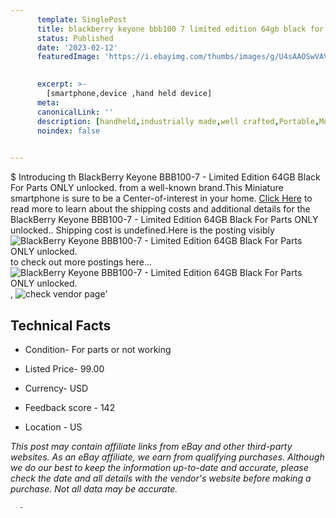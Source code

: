 ```yaml
---
      template: SinglePost
      title: blackberry keyone bbb100 7 limited edition 64gb black for parts only unlocked 
      status: Published
      date: '2023-02-12'
      featuredImage: 'https://i.ebayimg.com/thumbs/images/g/U4sAAOSwVAVj5xI~/s-l225.jpg'
       

      excerpt: >-
        [smartphone,device ,hand held device]
      meta:
      canonicalLink: ''
      description: [handheld,industrially made,well crafted,Portable,Mobile,Compact,Convenient,Lightweight,Maneuverable,Man-portable,Miniature,Carriable,Hand-held,Light,Holdable,Transportable,Mobile device,Pocket-sized,On-the-go,Wireless,Cordless,Compact size,Convenient size, smartphone,device ,hand held device]
      noindex: false
      

---
```

$
      Introducing th BlackBerry Keyone BBB100-7 - Limited Edition 64GB Black For Parts ONLY unlocked. from a well-known brand.This Miniature smartphone is sure to be a Center-of-interest in your home. [Click Here](https://www.ebay.com/itm/314388058297?hash=item4932fd10b9%3Ag%3AU4sAAOSwVAVj5xI%7E&mkevt=1&mkcid=1&mkrid=711-53200-19255-0&campid=%253CePNCampaignId%253E&customid=%253CreferenceId%253E&toolid=10049) to read more to learn about the shipping costs and additional details for the BlackBerry Keyone BBB100-7 - Limited Edition 64GB Black For Parts ONLY unlocked.. Shipping cost is undefined.Here is the posting visibly ![BlackBerry Keyone BBB100-7 - Limited Edition 64GB Black For Parts ONLY unlocked.](https://i.ebayimg.com/thumbs/images/g/U4sAAOSwVAVj5xI~/s-l225.jpg) to check out more postings here... ![BlackBerry Keyone BBB100-7 - Limited Edition 64GB Black For Parts ONLY unlocked.](https://i.ebayimg.com/images/g/U4sAAOSwVAVj5xI~/s-l1600.jpg), ![check vendor page](https://origin-galleryplus.ebayimg.com/ws/web/314388058297_2_0_1/225x225.jpg,https://origin-galleryplus.ebayimg.com/ws/web/314388058297_3_0_1/225x225.jpg,https://origin-galleryplus.ebayimg.com/ws/web/314388058297_4_0_1/225x225.jpg,https://origin-galleryplus.ebayimg.com/ws/web/314388058297_5_0_1/225x225.jpg,https://origin-galleryplus.ebayimg.com/ws/web/314388058297_6_0_1/225x225.jpg)'

      

 ## Technical Facts 



     
      

 - Condition- For parts or not working 


      

 - Listed Price- 99.00 


      

 - Currency- USD 


      

 - Feedback score - 142 


      

 - Location - US 


      
      

 *_This post may contain affiliate links from eBay and other third-party websites. As an eBay affiliate, we earn from qualifying purchases. Although we do our best to keep the information up-to-date and accurate, please check the date and all details with the vendor's website before making a purchase. Not all data may be accurate._*




      -
